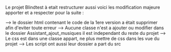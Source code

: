 Le projet Blindtest à etait restructurer aussi voici les modification majeure apporter
 et a respecter pour la suite :

 --> le dossier html contenant le code de la 1ere version a était supprimer afin d'eviter toute erreur
 --> Aucune classe n'est a ajouter ou modifier dans le dossier Assistant_ajout_musiques il est independant du reste du projet
 --> Le css est dans une classe appart, ne plus mettre de css dans les vue du projet
 --> Les script ont aussi leur dossier a part du src